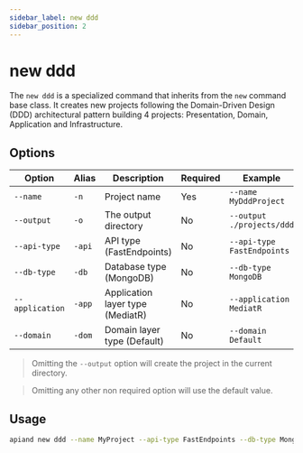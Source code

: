 ```yaml
---
sidebar_label: new ddd
sidebar_position: 2
---
```


# new ddd

The `new ddd` is a specialized command that inherits from the `new` command base class. It creates new projects
following the Domain-Driven Design (DDD) architectural pattern building 4 projects: Presentation, Domain, Application
and Infrastructure.

## Options

| Option          | Alias  | Description                      | Required | Example                    |
|-----------------|--------|----------------------------------|----------|----------------------------|
| `--name`        | `-n`   | Project name                     | Yes      | `--name MyDddProject`      |
| `--output`      | `-o`   | The output directory             | No       | `--output ./projects/ddd`  |
| `--api-type`    | `-api` | API type (FastEndpoints)         | No       | `--api-type FastEndpoints` |
| `--db-type`     | `-db`  | Database type (MongoDB)          | No       | `--db-type MongoDB`        |
| `--application` | `-app` | Application layer type (MediatR) | No       | `--application MediatR`    |
| `--domain`      | `-dom` | Domain layer type (Default)      | No       | `--domain Default`         |

> Omitting the `--output` option will create the project in the current directory.

> Omitting any other non required option will use the default value.

## Usage

```bash
apiand new ddd --name MyProject --api-type FastEndpoints --db-type MongoDB
```
